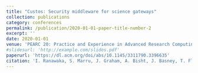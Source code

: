 ```yaml
---
title: "Custos: Security middleware for science gateways"
collection: publications
category: conferences
permalink: /publication/2020-01-01-paper-title-number-2
excerpt: ''
date: 2020-01-01
venue: 'PEARC 20: Practice and Experience in Advanced Research Computing 2020'
#slidesurl: 'http://example.com/slides.pdf'
paperurl: 'https://dl.acm.org/doi/abs/10.1145/3311790.3396635'
citation: 'I. Ranawaka, S. Marru, J. Graham, A. Bisht, J. Basney, T. Fleury, J. Gaynor, D. Wannipurage, M. Christie, A. Mahmoud, E. Afgan, and M. Pierce, "Custos: Security Middleware for Science Gateways," in Proc. Practice and Experience in Advanced Research Computing 2020: Catch the Wave (PEARC 20), Portland, OR, USA, 2020, pp. 278-284, doi: 10.1145/3311790.3396635.'
---
```

